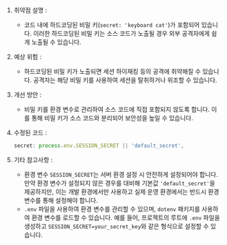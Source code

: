 1. 취약점 설명 :
   - 코드 내에 하드코딩된 비밀 키(`secret: 'keyboard cat'`)가 포함되어 있습니다. 이러한 하드코딩된 비밀 키는 소스 코드가 노출될 경우 외부 공격자에게 쉽게 노출될 수 있습니다.

2. 예상 위험 :
   - 하드코딩된 비밀 키가 노출되면 세션 하이재킹 등의 공격에 취약해질 수 있습니다. 공격자는 해당 비밀 키를 사용하여 세션을 탈취하거나 위조할 수 있습니다.

3. 개선 방안 :
   - 비밀 키를 환경 변수로 관리하여 소스 코드에 직접 포함되지 않도록 합니다. 이를 통해 비밀 키가 소스 코드와 분리되어 보안성을 높일 수 있습니다.

4. 수정된 코드 :
   ```javascript
   secret: process.env.SESSION_SECRET || 'default_secret',
   ```

5. 기타 참고사항 :
   - 환경 변수 `SESSION_SECRET`는 서버 환경 설정 시 안전하게 설정되어야 합니다. 만약 환경 변수가 설정되지 않은 경우를 대비해 기본값 `'default_secret'`을 제공하지만, 이는 개발 환경에서만 사용하고 실제 운영 환경에서는 반드시 환경 변수를 통해 설정해야 합니다.
   - `.env` 파일을 사용하여 환경 변수를 관리할 수 있으며, `dotenv` 패키지를 사용하여 환경 변수를 로드할 수 있습니다. 예를 들어, 프로젝트의 루트에 `.env` 파일을 생성하고 `SESSION_SECRET=your_secret_key`와 같은 형식으로 설정할 수 있습니다.